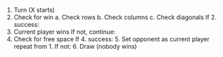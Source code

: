 1. Turn (X starts)  
2. Check for win
    a. Check rows
    b. Check columns
    c. Check diagonals
If 2. success:
  3. Current player wins
If not, continue:
  4. Check for free space
    If 4. success:
      5. Set opponent as current player
      repeat from 1.
    If not:
      6. Draw (nobody wins)
